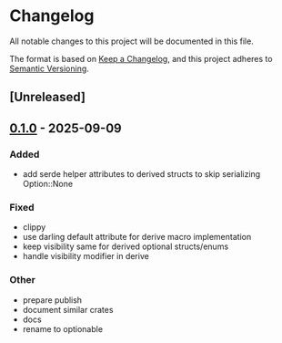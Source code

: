 # Changelog

All notable changes to this project will be documented in this file.

The format is based on [Keep a Changelog](https://keepachangelog.com/en/1.0.0/),
and this project adheres to [Semantic Versioning](https://semver.org/spec/v2.0.0.html).

## [Unreleased]

## [0.1.0](https://github.com/ngergs/optionable/releases/tag/optionable_derive-v0.1.0) - 2025-09-09

### Added

- add serde helper attributes to derived structs to skip serializing Option::None

### Fixed

- clippy
- use darling default attribute for derive macro implementation
- keep visibility same for derived optional structs/enums
- handle visibility modifier in derive

### Other

- prepare publish
- document similar crates
- docs
- rename to optionable
